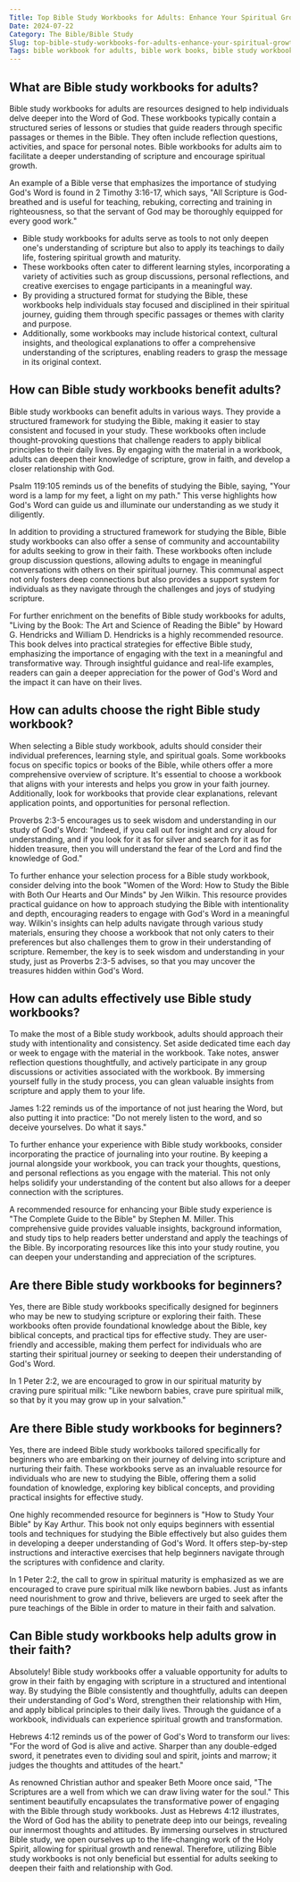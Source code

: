 ```yaml
---
Title: Top Bible Study Workbooks for Adults: Enhance Your Spiritual Growth
Date: 2024-07-22
Category: The Bible/Bible Study
Slug: top-bible-study-workbooks-for-adults-enhance-your-spiritual-growth
Tags: bible workbook for adults, bible work books, bible study workbooks with answers, bible guide and workbook, christian workbooks, bible study workbooks for adults, bible workbook, bible workbooks for beginners, the bible, bible study
---
```

## What are Bible study workbooks for adults?

Bible study workbooks for adults are resources designed to help individuals delve deeper into the Word of God. These workbooks typically contain a structured series of lessons or studies that guide readers through specific passages or themes in the Bible. They often include reflection questions, activities, and space for personal notes. Bible workbooks for adults aim to facilitate a deeper understanding of scripture and encourage spiritual growth.

An example of a Bible verse that emphasizes the importance of studying God's Word is found in 2 Timothy 3:16-17, which says, "All Scripture is God-breathed and is useful for teaching, rebuking, correcting and training in righteousness, so that the servant of God may be thoroughly equipped for every good work."

- Bible study workbooks for adults serve as tools to not only deepen one's understanding of scripture but also to apply its teachings to daily life, fostering spiritual growth and maturity.
- These workbooks often cater to different learning styles, incorporating a variety of activities such as group discussions, personal reflections, and creative exercises to engage participants in a meaningful way.
- By providing a structured format for studying the Bible, these workbooks help individuals stay focused and disciplined in their spiritual journey, guiding them through specific passages or themes with clarity and purpose.
- Additionally, some workbooks may include historical context, cultural insights, and theological explanations to offer a comprehensive understanding of the scriptures, enabling readers to grasp the message in its original context.


## How can Bible study workbooks benefit adults?

Bible study workbooks can benefit adults in various ways. They provide a structured framework for studying the Bible, making it easier to stay consistent and focused in your study. These workbooks often include thought-provoking questions that challenge readers to apply biblical principles to their daily lives. By engaging with the material in a workbook, adults can deepen their knowledge of scripture, grow in faith, and develop a closer relationship with God.

Psalm 119:105 reminds us of the benefits of studying the Bible, saying, "Your word is a lamp for my feet, a light on my path." This verse highlights how God's Word can guide us and illuminate our understanding as we study it diligently.

In addition to providing a structured framework for studying the Bible, Bible study workbooks can also offer a sense of community and accountability for adults seeking to grow in their faith. These workbooks often include group discussion questions, allowing adults to engage in meaningful conversations with others on their spiritual journey. This communal aspect not only fosters deep connections but also provides a support system for individuals as they navigate through the challenges and joys of studying scripture.

For further enrichment on the benefits of Bible study workbooks for adults, "Living by the Book: The Art and Science of Reading the Bible" by Howard G. Hendricks and William D. Hendricks is a highly recommended resource. This book delves into practical strategies for effective Bible study, emphasizing the importance of engaging with the text in a meaningful and transformative way. Through insightful guidance and real-life examples, readers can gain a deeper appreciation for the power of God's Word and the impact it can have on their lives.


## How can adults choose the right Bible study workbook?

When selecting a Bible study workbook, adults should consider their individual preferences, learning style, and spiritual goals. Some workbooks focus on specific topics or books of the Bible, while others offer a more comprehensive overview of scripture. It's essential to choose a workbook that aligns with your interests and helps you grow in your faith journey. Additionally, look for workbooks that provide clear explanations, relevant application points, and opportunities for personal reflection.

Proverbs 2:3-5 encourages us to seek wisdom and understanding in our study of God's Word: "Indeed, if you call out for insight and cry aloud for understanding, and if you look for it as for silver and search for it as for hidden treasure, then you will understand the fear of the Lord and find the knowledge of God."

To further enhance your selection process for a Bible study workbook, consider delving into the book "Women of the Word: How to Study the Bible with Both Our Hearts and Our Minds" by Jen Wilkin. This resource provides practical guidance on how to approach studying the Bible with intentionality and depth, encouraging readers to engage with God's Word in a meaningful way. Wilkin's insights can help adults navigate through various study materials, ensuring they choose a workbook that not only caters to their preferences but also challenges them to grow in their understanding of scripture. Remember, the key is to seek wisdom and understanding in your study, just as Proverbs 2:3-5 advises, so that you may uncover the treasures hidden within God's Word.


## How can adults effectively use Bible study workbooks?

To make the most of a Bible study workbook, adults should approach their study with intentionality and consistency. Set aside dedicated time each day or week to engage with the material in the workbook. Take notes, answer reflection questions thoughtfully, and actively participate in any group discussions or activities associated with the workbook. By immersing yourself fully in the study process, you can glean valuable insights from scripture and apply them to your life.

James 1:22 reminds us of the importance of not just hearing the Word, but also putting it into practice: "Do not merely listen to the word, and so deceive yourselves. Do what it says."

To further enhance your experience with Bible study workbooks, consider incorporating the practice of journaling into your routine. By keeping a journal alongside your workbook, you can track your thoughts, questions, and personal reflections as you engage with the material. This not only helps solidify your understanding of the content but also allows for a deeper connection with the scriptures.

A recommended resource for enhancing your Bible study experience is "The Complete Guide to the Bible" by Stephen M. Miller. This comprehensive guide provides valuable insights, background information, and study tips to help readers better understand and apply the teachings of the Bible. By incorporating resources like this into your study routine, you can deepen your understanding and appreciation of the scriptures.


## Are there Bible study workbooks for beginners?

Yes, there are Bible study workbooks specifically designed for beginners who may be new to studying scripture or exploring their faith. These workbooks often provide foundational knowledge about the Bible, key biblical concepts, and practical tips for effective study. They are user-friendly and accessible, making them perfect for individuals who are starting their spiritual journey or seeking to deepen their understanding of God's Word.

In 1 Peter 2:2, we are encouraged to grow in our spiritual maturity by craving pure spiritual milk: "Like newborn babies, crave pure spiritual milk, so that by it you may grow up in your salvation."

## Are there Bible study workbooks for beginners?

Yes, there are indeed Bible study workbooks tailored specifically for beginners who are embarking on their journey of delving into scripture and nurturing their faith. These workbooks serve as an invaluable resource for individuals who are new to studying the Bible, offering them a solid foundation of knowledge, exploring key biblical concepts, and providing practical insights for effective study.

One highly recommended resource for beginners is "How to Study Your Bible" by Kay Arthur. This book not only equips beginners with essential tools and techniques for studying the Bible effectively but also guides them in developing a deeper understanding of God's Word. It offers step-by-step instructions and interactive exercises that help beginners navigate through the scriptures with confidence and clarity.

In 1 Peter 2:2, the call to grow in spiritual maturity is emphasized as we are encouraged to crave pure spiritual milk like newborn babies. Just as infants need nourishment to grow and thrive, believers are urged to seek after the pure teachings of the Bible in order to mature in their faith and salvation.


## Can Bible study workbooks help adults grow in their faith?

Absolutely! Bible study workbooks offer a valuable opportunity for adults to grow in their faith by engaging with scripture in a structured and intentional way. By studying the Bible consistently and thoughtfully, adults can deepen their understanding of God's Word, strengthen their relationship with Him, and apply biblical principles to their daily lives. Through the guidance of a workbook, individuals can experience spiritual growth and transformation.

Hebrews 4:12 reminds us of the power of God's Word to transform our lives: "For the word of God is alive and active. Sharper than any double-edged sword, it penetrates even to dividing soul and spirit, joints and marrow; it judges the thoughts and attitudes of the heart."

As renowned Christian author and speaker Beth Moore once said, "The Scriptures are a well from which we can draw living water for the soul." This sentiment beautifully encapsulates the transformative power of engaging with the Bible through study workbooks. Just as Hebrews 4:12 illustrates, the Word of God has the ability to penetrate deep into our beings, revealing our innermost thoughts and attitudes. By immersing ourselves in structured Bible study, we open ourselves up to the life-changing work of the Holy Spirit, allowing for spiritual growth and renewal. Therefore, utilizing Bible study workbooks is not only beneficial but essential for adults seeking to deepen their faith and relationship with God.
